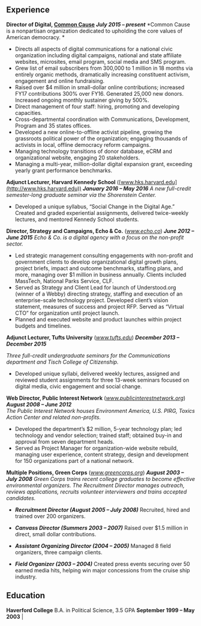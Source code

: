 ##  Experience
**Director of Digital, [Common Cause](http://www.commoncause.org)** ***July 2015 – present***
*Common Cause is a nonpartisan organization dedicated to upholding the core values of American democracy. *  
- Directs all aspects of digital communications for a national civic organization including digital campaigns, national and state affiliate websites, microsites, email program, social media and SMS program.
- Grew list of email subscribers from 300,000 to 1 million in 18 months via entirely organic methods, dramatically increasing constituent activism, engagement and online fundraising. 
- Raised over $4 million in small-dollar online contributions; increased FY17 contributions 300% over FY16. Generated 25,000 new donors. Increased ongoing monthly sustainer giving by 500%.
- Direct management of four staff: hiring, promoting and developing capacities. 
- Cross-departmental coordination with Communications, Development, Program and 35 states offices.
- Developed a new online-to-offline activist pipeline, growing the grassroots political power of the organization; engaging thousands of activists in local, offline democracy reform campaigns.
- Managing technology transitions of donor database, eCRM and organizational website, engaging 20 stakeholders.
- Managing a multi-year, million-dollar digital expansion grant, exceeding yearly grant performance benchmarks.
 
**Adjunct Lecturer, Harvard Kennedy School** ([www.hks.harvard.edu](http://www.hks.harvard.edu)) ***January 2016 – May 2016*** 
*A new full-credit semester-long graduate seminar via the Shorenstein Center.*  
- Developed a unique syllabus, “Social Change in the Digital Age.” Created and graded experiential assignments, delivered twice-weekly lectures, and mentored Kennedy School students. 
 

**Director, Strategy and Campaigns, Echo & Co.** (*www.echo.co*) ***June 2012 – June 2015*** 
*Echo & Co. is a digital agency with a focus on the non-profit sector.*  
 - Led strategic management consulting engagements with non-profit and government clients to develop organizational digital growth plans, project briefs, impact and outcome benchmarks, staffing plans, and more, managing over $1 million in business annually. Clients included MassTech, National Parks Service, CLF.  
- Served as Strategy and Client Lead for launch of Understood.org (winner of a Webby) directing strategy, staffing and execution of an enterprise-scale technology project. Developed client’s vision statement, measures of success and project RFP. Served as “Virtual CTO” for organization until project launch. 
- Planned and executed website and product launches within project budgets and timelines.
 
**Adjunct Lecturer, Tufts University** (*www.tufts.edu*) ***December 2013 – December 2015*** 
 
*Three full-credit undergraduate seminars for the Communications department and Tisch College of Citizenship.* 
 
- Developed unique syllabi, delivered weekly lectures, assigned and reviewed student assignments for three 13-week seminars focused on digital media, civic engagement and social change. 
 
**Web Director, Public Interest Network** (*www.publicinterestnetwork.org*) ***August 2008 – June 2012***  
*The Public Interest Network houses Environment America, U.S. PIRG, Toxics Action Center and related non-profits.*  
 
- Developed the department’s $2 million, 5-year technology plan; led technology and vendor selection; trained staff; obtained buy-in and approval from seven department heads.
- Served as Project Manager for organization-wide website rebuild, managing user experience, content strategy, design and development for 150 organizations part of a national network.
 
**Multiple Positions, Green Corps** (*www.greencorps.org*) ***August 2003 – July 2008*** 
*Green Corps trains recent college graduates to become effective environmental organizers. The Recruitment Director manages outreach, reviews applications, recruits volunteer interviewers and trains accepted candidates.*  
 
- ***Recruitment Director (August 2005 – July 2008)*** Recruited, hired and trained over 200 organizers. 
 
- ***Canvass Director (Summers 2003 – 2007)*** Raised over $1.5 million in direct, small dollar contributions. 
 
- ***Assistant Organizing Director (2004 – 2005)*** Managed 8 field organizers, three campaign clients.  
 
- ***Field Organizer (2003 – 2004)*** Created press events securing over 50 earned media hits, helping win major concessions from the cruise ship industry.

##  Education
**Haverford College** B.A. in Political Science, 3.5 GPA **September 1999 – May 2003**  |
